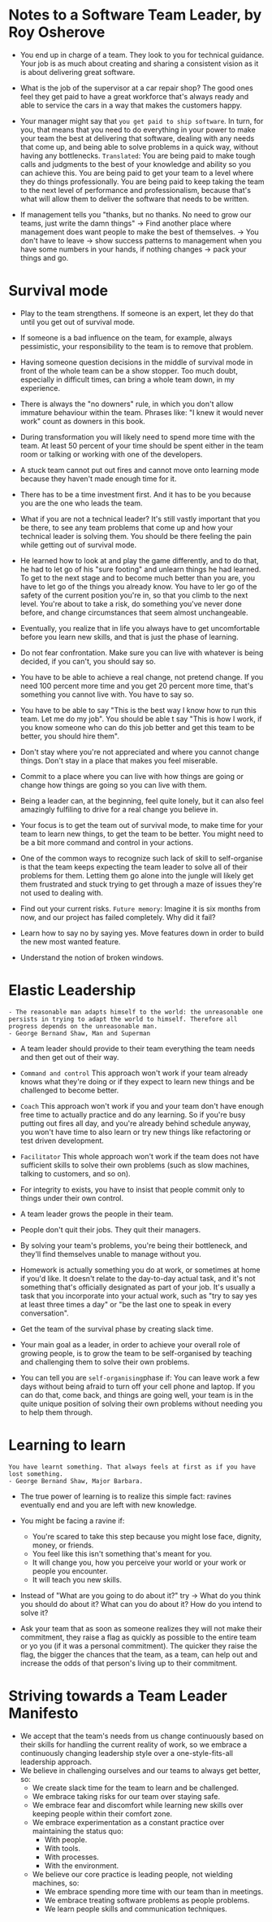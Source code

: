 # Notes to a Software Team Leader, by Roy Osherove

- You end up in charge of a team. They look to you for technical guidance. Your job is as much about creating and sharing a consistent vision as it is about delivering great software.

- What is the job of the supervisor at a car repair shop? The good ones feel they get paid to have a great workforce that's always ready and able to service the cars in a way that makes the customers happy.

- Your manager might say that `you get paid to ship software`. In turn, for you, that means that you need to do everything in your power to make your team the best at delivering that software, dealing with any needs that come up, and being able to solve problems in a quick way, without having any bottlenecks.
  `Translated`: You are being paid to make tough calls and judgments to the best of your knowledge and ability so you can achieve this. You are being paid to get your team to a level where they do things professionally. You are being paid to keep taking the team to the next level of performance and professionalism, because that's what will allow them to deliver the software that needs to be written.

- If management tells you "thanks, but no thanks. No need to grow our teams, just write the damn things" -> Find another place where management does want people to make the best of themselves. -> You don't have to leave -> show success patterns to management when you have some numbers in your hands, if nothing changes -> pack your things and go.

# Survival mode

- Play to the team strengthens. If someone is an expert, let they do that until you get out of survival mode.

- If someone is a bad influence on the team, for example, always pessimistic, your responsibility to the team is to remove that problem.

- Having someone question decisions in the middle of survival mode in front of the whole team can be a show stopper. Too much doubt, especially in difficult times, can bring a whole team down, in my experience.

- There is always the "no downers" rule, in which you don't allow immature behaviour within the team. Phrases like: "I knew it would never work" count as downers in this book.

- During transformation you will likely need to spend more time with the team. At least 50 percent of your time should be spent either in the team room or talking or working with one of the developers.

- A stuck team cannot put out fires and cannot move onto learning mode because they haven't made enough time for it.

- There has to be a time investment first. And it has to be you because you are the one who leads the team.

- What if you are not a technical leader? It's still vastly important that you be there, to see any team problems that come up and how your technical leader is solving them. You should be there feeling the pain while getting out of survival mode.

- He learned how to look at and play the game differently, and to do that, he had to let go of his "sure footing" and unlearn things he had learned. To get to the next stage and to become much better than you are, you have to let go of the things you already know. You have to ler go of the safety of the current position you're in, so that you climb to the next level. You're about to take a risk, do something you've never done before, and change circumstances that seem almost unchangeable.

- Eventually, you realize that in life you always have to get uncomfortable before you learn new skills, and that is just the phase of learning.

- Do not fear confrontation. Make sure you can live with whatever is being decided, if you can't, you should say so.

- You have to be able to achieve a real change, not pretend change. If you need 100 percent more time and you get 20 percent more time, that's something you cannot live with. You have to say so.

- You have to be able to say "This is the best way I know how to run this team. Let me do my job". You should be able t say "This is how I work, if you know someone who can do this job better and get this team to be better, you should hire them".

- Don't stay where you're not appreciated and where you cannot change things. Don't stay in a place that makes you feel miserable.

- Commit to a place where you can live with how things are going or change how things are going so you can live with them.

- Being a leader can, at the beginning, feel quite lonely, but it can also feel amazingly fulfiling to drive for a real change you believe in.

- Your focus is to get the team out of survival mode, to make time for your team to learn new things, to get the team to be better. You might need to be a bit more command and control in your actions.

- One of the common ways to recognize such lack of skill to self-organise is that the team keeps expecting the team leader to solve all of their problems for them. Letting them go alone into the jungle will likely get them frustrated and stuck trying to get through a maze of issues they're not used to dealing with.

- Find out your current risks. `Future memory`: Imagine it is six months from now, and our project has failed completely. Why did it fail?

- Learn how to say no by saying yes. Move features down in order to build the new most wanted feature.

- Understand the notion of broken windows.

# Elastic Leadership

```
- The reasonable man adapts himself to the world: the unreasonable one persists in trying to adapt the world to himself. Therefore all progress depends on the unreasonable man.
- George Bernand Shaw, Man and Superman
```

- A team leader should provide to their team everything the team needs and then get out of their way.

- `Command and control` This approach won't work if your team already knows what they're doing or if they expect to learn new things and be challenged to become better.

- `Coach` This approach won't work if you and your team don't have enough free time to actually practice and do any learning. So if you're busy putting out fires all day, and you're already behind schedule anyway, you won't have time to also learn or try new things like refactoring or test driven development.

- `Facilitator` This whole approach won't work if the team does not have sufficient skills to solve their own problems (such as slow machines, talking to customers, and so on).

- For integrity to exists, you have to insist that people commit only to things under their own control.

- A team leader grows the people in their team.

- People don't quit their jobs. They quit their managers.

- By solving your team's problems, you're being their bottleneck, and they'll find themselves unable to manage without you.

- Homework is actually something you do at work, or sometimes at home if you'd like. It doesn't relate to the day-to-day actual task, and it's not something that's officially designated as part of your job. It's usually a task that you incorporate into your actual work, such as "try to say yes at least three times a day" or "be the last one to speak in every conversation".

- Get the team of the survival phase by creating slack time.

- Your main goal as a leader, in order to achieve your overall role of growing people, is to grow the team to be self-organised by teaching and challenging them to solve their own problems.

- You can tell you are `self-organising`phase if: You can leave work a few days without being afraid to turn off your cell phone and laptop. If you can do that, come back, and things are going well, your team is in the quite unique position of solving their own problems without needing you to help them through.

# Learning to learn

```
You have learnt something. That always feels at first as if you have lost something.
- George Bernand Shaw, Major Barbara.
```

- The true power of learning is to realize this simple fact: ravines eventually end and you are left with new knowledge.

- You might be facing a ravine if:

  - You're scared to take this step because you might lose face, dignity, money, or friends.
  - You feel like this isn't something that's meant for you.
  - It will change you, how you perceive your world or your work or people you encounter.
  - It will teach you new skills.

- Instead of "What are you going to do about it?" try -> What do you think you should do about it? What can you do about it? How do you intend to solve it?

- Ask your team that as soon as someone realizes they will not make their commitment, they raise a flag as quickly as possible to the entire team or yo you (if it was a personal commitment). The quicker they raise the flag, the bigger the chances that the team, as a team, can help out and increase the odds of that person's living up to their commitment.

# Striving towards a Team Leader Manifesto

- We accept that the team's needs from us change continuously based on their skills for handling the current reality of work, so we embrace a continuously changing leadership style over a one-style-fits-all leadership approach.
- We believe in challenging ourselves and our teams to always get better, so:
  - We create slack time for the team to learn and be challenged.
  - We embrace taking risks for our team over staying safe.
  - We embrace fear and discomfort while learning new skills over keeping people within their comfort zone.
  - We embrace experimentation as a constant practice over maintaining the status quo:
    - With people.
    - With tools.
    - With processes.
    - With the environment.
  - We believe our core practice is leading people, not wielding machines, so:
    - We embrace spending more time with our team than in meetings.
    - We embrace treating software problems as people problems.
    - We learn people skills and communication techniques.
